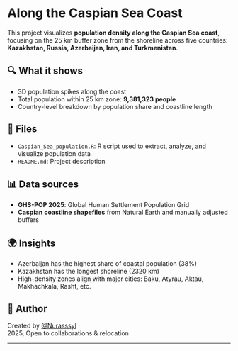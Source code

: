 # Along the Caspian Sea Coast

This project visualizes **population density along the Caspian Sea coast**, focusing on the 25 km buffer zone from the shoreline across five countries: **Kazakhstan, Russia, Azerbaijan, Iran, and Turkmenistan**.

## 🔍 What it shows

- 3D population spikes along the coast  
- Total population within 25 km zone: **9,381,323 people**  
- Country-level breakdown by population share and coastline length

## 📁 Files

- `Caspian_Sea_population.R`: R script used to extract, analyze, and visualize population data
- `README.md`: Project description

## 📊 Data sources

- **GHS-POP 2025**: Global Human Settlement Population Grid  
- **Caspian coastline shapefiles** from Natural Earth and manually adjusted buffers

## 🌍 Insights

- Azerbaijan has the highest share of coastal population (38%)  
- Kazakhstan has the longest shoreline (2320 km)  
- High-density zones align with major cities: Baku, Atyrau, Aktau, Makhachkala, Rasht, etc.

## 🧠 Author

Created by [@Nurasssyl](https://github.com/Nurasssyl)  
2025, Open to collaborations & relocation

---

